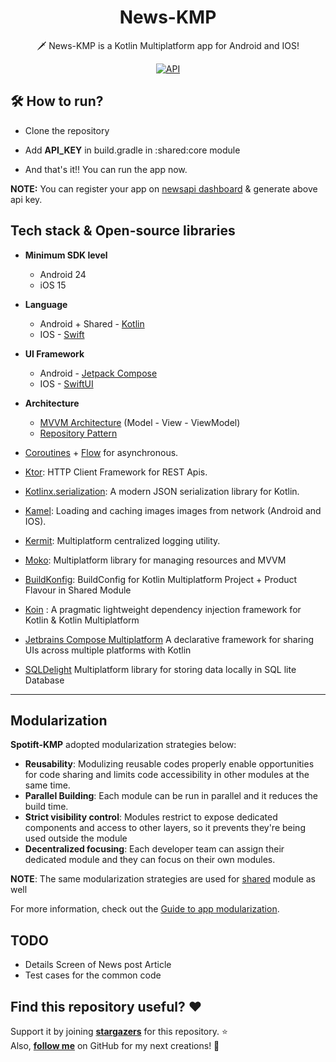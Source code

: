 <h1 align="center">News-KMP</h1>
<p align="center">
  🗡️ News-KMP is a Kotlin Multiplatform app for Android and IOS!
</p>
<p align="center">
  <a href="https://android-arsenal.com/api?level=24"><img alt="API" src="https://img.shields.io/badge/API-24%2B-brightgreen.svg?style=flat"/></a>
</p>


## 🛠 How to run?
- Clone the repository
- Add **API_KEY** in build.gradle in :shared:core module

- And that's it!! You can run the app now.

**NOTE:** You can register your app on [newsapi dashboard](https://www.newsapi.ai/dashboard) & generate above api key.

## Tech stack & Open-source libraries

- **Minimum SDK level**
    - Android 24
    - iOS 15

- **Language**
    - Android + Shared - [Kotlin](https://kotlinlang.org/)
    - IOS - [Swift](https://github.com/apple/swift)

- **UI Framework**
    - Android - [Jetpack Compose](https://developer.android.com/jetpack/compose)
    - IOS - [SwiftUI](https://developer.apple.com/xcode/swiftui/)

- **Architecture**
    - [MVVM Architecture](https://developer.android.com/topic/architecture) (Model - View - ViewModel)
    - [Repository Pattern](https://proandroiddev.com/the-real-repository-pattern-in-android-efba8662b754)

- [Coroutines](https://github.com/Kotlin/kotlinx.coroutines) + [Flow](https://kotlin.github.io/kotlinx.coroutines/kotlinx-coroutines-core/kotlinx.coroutines.flow/) for asynchronous.
- [Ktor](https://github.com/ktorio/ktor/tree/main): HTTP Client Framework for REST Apis.
- [Kotlinx.serialization](https://github.com/square/moshi/): A modern JSON serialization library for Kotlin.
- [Kamel](https://github.com/Kamel-Media/Kamel): Loading and caching images images from network (Android and IOS).
- [Kermit](https://github.com/touchlab/Kermit): Multiplatform centralized logging utility.
- [Moko](https://github.com/icerockdev/moko): Multiplatform library for managing resources and MVVM
- [BuildKonfig](https://github.com/yshrsmz/BuildKonfig): BuildConfig for Kotlin Multiplatform Project + Product Flavour in Shared Module
- [Koin](https://github.com/InsertKoinIO/koin) : A pragmatic lightweight dependency injection framework for Kotlin & Kotlin Multiplatform
- [Jetbrains Compose Multiplatform](https://github.com/JetBrains/compose-multiplatform) A declarative framework for sharing UIs across multiple platforms with Kotlin
- [SQLDelight](https://cashapp.github.io/sqldelight) Multiplatform library for storing data locally in SQL lite Database

----

## Modularization

**Spotift-KMP** adopted modularization strategies below:

- **Reusability**: Modulizing reusable codes properly enable opportunities for code sharing and limits code accessibility in other modules at the same time.
- **Parallel Building**: Each module can be run in parallel and it reduces the build time.
- **Strict visibility control**: Modules restrict to expose dedicated components and access to other layers, so it prevents they're being used outside the module
- **Decentralized focusing**: Each developer team can assign their dedicated module and they can focus on their own modules.

**NOTE**: The same modularization strategies are used for [shared](https://github.com/logicgupta/News-KMP/tree/main/shared) module as well

For more information, check out the [Guide to app modularization](https://developer.android.com/topic/modularization).

## TODO
- Details Screen of News post Article
- Test cases for the common code


## Find this repository useful? :heart:
Support it by joining __[stargazers](https://github.com/logicgupta/News-KMP/stargazers)__ for this repository. :star: <br>
Also, __[follow me](https://github.com/logicgupta)__ on GitHub for my next creations! 🤩
